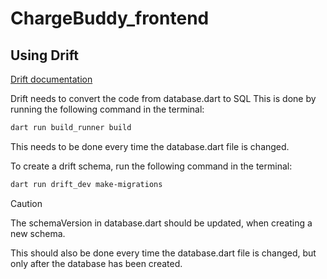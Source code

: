# ChargeBuddy_frontend

## Using Drift
[Drift documentation](https://drift.simonbinder.eu/setup/)

Drift needs to convert the code from database.dart to SQL
This is done by running the following command in the terminal:
```bash
dart run build_runner build
```
This needs to be done every time the database.dart file is changed.

To create a drift schema, run the following command in the terminal:
```bash
dart run drift_dev make-migrations
```
> [!CAUTION]
> The schemaVersion in database.dart should be updated, when creating a new schema.

This should also be done every time the database.dart file is changed,
but only after the database has been created.